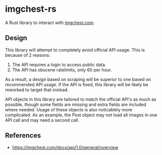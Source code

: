 # imgchest-rs
A Rust library to interact with [imgchest.com](https://imgchest.com).

## Design
This library will attempt to completely avoid official API usage.
This is because of 2 reasons:
1. The API requires a login to access public data.
2. The API has obscene ratelimits, only 60 per hour.

As a result, a design based on scraping will be superior to one based on recommended API usage.
If the API is fixed, this library will be likely be reworked to target that instead.


API objects in this library are tailored to match the official API's as much as possible, 
though some fields are missing and extra fields are included where needed.
Usage of these objects is also noticablely more complicated.
As an example, the Post object may not load all images in one API call and may need a second call.

## References
 * https://imgchest.com/docs/api/1.0/general/overview